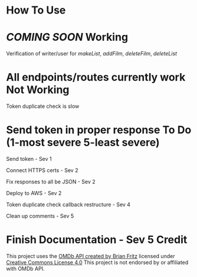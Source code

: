 How To Use
==========
*COMING SOON*
Working
=======
Verification of writer/user for *makeList*, *addFilm*, *deleteFilm*, *deleteList*

All endpoints/routes currently work
Not Working
===========
Token duplicate check is slow

Send token in proper response
To Do (1-most severe 5-least severe)
====================================
Send token - Sev 1

Connect HTTPS certs - Sev 2

Fix responses to all be JSON - Sev 2

Deploy to AWS - Sev 2

Token duplicate check callback restructure - Sev 4

Clean up comments - Sev 5

Finish Documentation - Sev 5
Credit
======
This project uses the [OMDb API created by Brian Fritz](http://www.omdbapi.com) licensed under [Creative Commons License 4.0](https://creativecommons.org/licenses/by-nc/4.0/)
This project is not endorsed by or affiliated with OMDb API.
